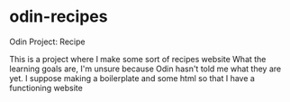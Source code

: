 # odin-recipes
Odin Project: Recipe 

This is a project where I make some sort of recipes website
What the learning goals are, I'm unsure because Odin hasn't told me what they are yet. I suppose making a boilerplate and some html 
so that I have a functioning website